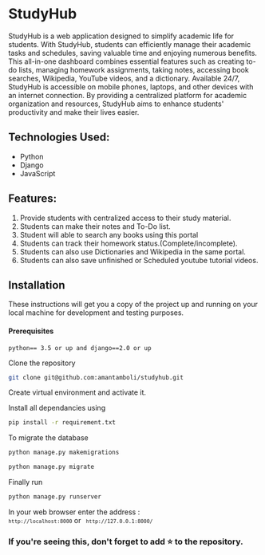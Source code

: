 
# StudyHub

StudyHub is a web application designed to simplify academic life for students. With StudyHub, students can efficiently manage their academic tasks and schedules, saving valuable time and enjoying numerous benefits. This all-in-one dashboard combines essential features such as creating to-do lists, managing homework assignments, taking notes, accessing book searches, Wikipedia, YouTube videos, and a dictionary. Available 24/7, StudyHub is accessible on mobile phones, laptops, and other devices with an internet connection. By providing a centralized platform for academic organization and resources, StudyHub aims to enhance students' productivity and make their lives easier.

<h2>Technologies Used:</h2>
<ul>
    <li>Python</li>
    <li>Django</li>
    <li>JavaScript</li>
    
</ul>

<h2>Features:</h2>
<ol>
<li>Provide students with centralized access to their study material.</li>
<li>Students can make their notes and To-Do list.</li>
<li>Student will able to search any books using this portal</li>
<li>Students can track their homework status.(Complete/incomplete).</li>
<li>Students can also use Dictionaries and Wikipedia in the same portal.</li>
<li>Students can also save unfinished or Scheduled youtube tutorial videos.</li>
</ol>

## Installation

<p>These instructions will get you a copy of the project up and running on your local machine for development and testing purposes.</p>

<h4>Prerequisites</h4>
<code>python== 3.5 or up and django==2.0 or up</code>


Clone the repository
```bash
git clone git@github.com:amantamboli/studyhub.git
```

Create virtual environment and activate it.

Install all dependancies using
```bash
pip install -r requirement.txt
```


To migrate the database
```bash
python manage.py makemigrations
```
```bash
python manage.py migrate
```

Finally run
```bash
python manage.py runserver
```
    
In your web browser enter the address : <code> ``` http://localhost:8000 ```</code> or <code>``` http://127.0.0.1:8000/```</code>

### If you're seeing this, don't forget to add ⭐ to the repository.
